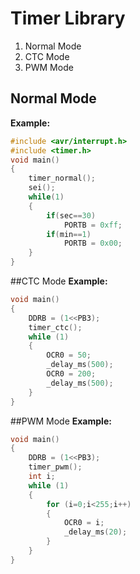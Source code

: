 # Timer Library
1. Normal Mode
2. CTC Mode
3. PWM Mode
## Normal Mode
**Example:**
```c
#include <avr/interrupt.h>
#include <timer.h>
void main()
{
    timer_normal();
    sei();
    while(1)
    {
        if(sec==30)
            PORTB = 0xff;
        if(min==1)
            PORTB = 0x00;
    }
}
```
##CTC Mode
**Example:**
```c
void main()
{
	DDRB = (1<<PB3);
	timer_ctc();
	while (1)
	{
		OCR0 = 50;
		_delay_ms(500);
		OCR0 = 200;
		_delay_ms(500);
	}
}
```
##PWM Mode
**Example:**
```c
void main()
{
    DDRB = (1<<PB3);
	timer_pwm();
	int i;
	while (1)
	{
		for (i=0;i<255;i++)
		{
			OCR0 = i;
			_delay_ms(20);
		}
	}
}
```